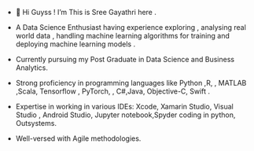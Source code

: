 - 👋 Hi Guyss ! I’m This is Sree Gayathri here .
-  A Data Science Enthusiast having experience exploring , analysing real world data , handling machine learning algorithms for training and deploying machine learning models .
- Currently pursuing my Post Graduate in Data Science and Business Analytics. 

 -  Strong proficiency in programming languages like Python ,R, , MATLAB ,Scala, Tensorflow , PyTorch, , C#,Java, Objective-C, Swift .
 -   Expertise in working in various IDEs: Xcode, Xamarin Studio, Visual Studio , Android Studio, Jupyter notebook,Spyder coding in python, Outsystems.
 -   Well-versed with Agile methodologies.
<!---
sreegayu23/sreegayu23 is a ✨ special ✨ repository because its `README.md` (this file) appears on your GitHub profile.
You can click the Preview link to take a look at your changes.
--->
